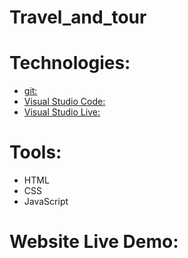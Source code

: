 # Travel_and_tour

# Technologies:
<ul>
  <li><a href="#">git: </a></li>
  <li><a href="#">Visual Studio Code: </a></li>
  <li><a href="#">Visual Studio Live: </a></li>
 </ul>
 
# Tools:
<ul>
  <li>HTML</li>
  <li>CSS</li>
  <li>JavaScript</li>
  </ul>
  
 # Website Live Demo:
 
